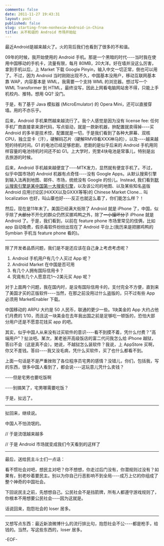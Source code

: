 ```yaml
---
comments: false
date: 2011-11-27 19:43:31
layout: post
published: false
slug: starting-from-nonhexie-Android-in-China
title: 从不和谐的 Android 市场开始扯
---
```


最近Android是越来越火了。火的背后我们也看到了很多的不和谐。

09年的时候，我开始使用的 Android 手机。那是一个黑暗的时代----当时我在使用中国移动的手机卡，流量有限，每月 80MB，20大洋。好在墙并没这么厉害，拿到手机以后，上 Market 下载 Google Pinyin，输入中文一切正常，倒也可以用了。不过，因为 Android 当时刚刚出现不久，中国基本没用户，移动互联网基本靠 WAP，内容基本是 WML，我需要一个支持 WML 的浏览器。想过写一个 WML Transformer 到 HTML，最终没写，因此上网看电脑网站舍不得，只能上手机校内、推特。想用 QQ? 没门。

于是，有了基于 Java 模拟器 (MicroEmulator) 的 Opera Mini，还可以直接穿墙。用的不亦乐乎。

后来，Android 手机果然越来越流行了。我个人感觉是因为没有 license fee: 任何手机厂商直接拿来源代码，写点驱动，就是一款新机器，拚配置就卖得掉----买 Android 的多半是技术悾，配置就是一切，于是我们看到了各种大屏幕、双核 CPU，独立显卡（汗），硬解码芯片（硬解RMVB看XXX神马的），以及----越来越短的待机时间。G1 的电池已经足够悲剧，悲剧的是似乎后来的 Android 手机用同样容量的电池待机时间还不如 G1。上大学时，兜里4块电池是常事儿，特别是出去旅游的时候。

后来，Android 手机越来越便宜了----MTK发力，显然就有便宜手机了。不过，似乎中国市场的 Android 机器有点奇怪----没有 Google Apps。从默认搜索引擎到输入法再到地图、邮件、市场，统统没有 Google 的份儿。Instead, 我们看到[默认搜索引擎是某中国第一大搜索引擎](http://www.cnbeta.com/articles/117298.htm)，以及该公司的地图、以及某些知名盗版 Android 应用讨论区(HiXXX以及GXXX等等)的 Chinese Market Clone... 叫 localization 也好，叫山寨也好----反正也就这么着了，你们能怎么样？！

然后，现在是11年末了。美国已经满大街除了 Android 就是 iPhone 了，中国，似乎除了<del>大部分</del>不开化的群众仍然买挪鸡鸭之外，除了<del>一小撮坏分子</del> iPhone 就是 Android 了。于是，我们看到，以前在 feature phone 市场里常见的伎俩，比如 app 自动吸费，假杀毒软件纷纷出现在了 Android 平台上(我历来是把挪鸡鸭的 Symbian 手机当 feature phone 看的)。

* * *

除了开发者品质问题，我们是不是还应该在自己身上考虑考虑呢？

  1. Android 手机用户有几个人买过 App 呢？
  2. Android Market 在中国是否可用
  3. 有几个人拥有国际信用卡？
  4. 究竟有几个人愿意花1～2美元买 App 呢？

对于上面两个问题，我在国内时，是没有国际信用卡的，支付完全不方便，直到来了美国才买的正版软件----当然，在那之前没用过什么盗版的，只不过有些 App 必须用 MarketEnabler 下载。

中国移动的 ARPU 大约是 50 人民币，联通的更少一些。1块美金的 App 大约占他们月费的 1/10，而且这一块美金在去年我出国之前是足够吃一顿饭的，恐怕大部分用户还是不愿意花钱买 app 的吧。

其实，似乎中国人从来没有过买软件的意识----看不到摸不着，凭什么付费？"高端用户"？扯淡吧。某次，某老爸开高级饭店的富二代问我怎么给 iPhone 越狱，答曰不会（这是真不会）。她说，不越狱怎么装软件？我说，上 AppStore 买啊，你又不差钱。答曰----我又没毛病，凭什么买软件，买了也什么都看不到。

上面一句话是不是严重挫败了各位程序员宅男的感情？没错儿，你们，包括我，写的东西，很多中国人看到了，都会说----这玩意儿凭什么卖钱？

----但是宅男也要吃饭啊

----别搞笑了，宅男哪需要吃饭？

于是，扯远了。

* * *

扯回来，继续说。

中国人不怕流氓的。

// 于是流氓越来越多

// 于是 Android 市场就变成我们今天看到的这样了

* * *

最后，送给民主斗士们一点话：

看不惯社会对吧，想民主对吧？你不想想，你走过后门没有，你潜规则过没有？如果有，别老吵着要民主。别以为你自己行恶影响不到全局----成万上亿的你组成了整个神奇的中国社会。

下回说民主之前，先想想自己。公民社会不是挡箭牌，所有人都遵守游戏规则了，你根本不用想要公民社会----因为这就是。

话说回来，抱怨社会的 loser 居多。

* * *

又想写点东西：最近新浪微博什么的流行排比句，抱怨社会不公----都是枪手，给钱的。当然，写这些东西的，loser 居多。

-EOF-
